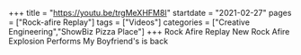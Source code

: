+++
title = "https://youtu.be/trgMeXHFM8I"
startdate = "2021-02-27"
pages = ["Rock-afire Replay"]
tags = ["Videos"]
categories = ["Creative Engineering","ShowBiz Pizza Place"]
+++
Rock Afire Replay New Rock Afire Explosion Performs My Boyfriend's is back
